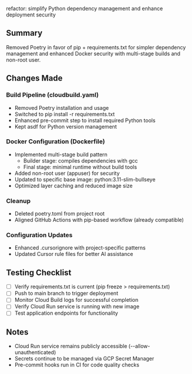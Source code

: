 refactor: simplify Python dependency management and enhance deployment security

## Summary

Removed Poetry in favor of pip + requirements.txt for simpler dependency management
and enhanced Docker security with multi-stage builds and non-root user.

## Changes Made

### Build Pipeline (cloudbuild.yaml)

- Removed Poetry installation and usage
- Switched to pip install -r requirements.txt
- Enhanced pre-commit step to install required Python tools
- Kept asdf for Python version management

### Docker Configuration (Dockerfile)

- Implemented multi-stage build pattern
  - Builder stage: compiles dependencies with gcc
  - Final stage: minimal runtime without build tools
- Added non-root user (appuser) for security
- Updated to specific base image: python:3.11-slim-bullseye
- Optimized layer caching and reduced image size

### Cleanup

- Deleted poetry.toml from project root
- Aligned GitHub Actions with pip-based workflow (already compatible)

### Configuration Updates

- Enhanced .cursorignore with project-specific patterns
- Updated Cursor rule files for better AI assistance

## Testing Checklist

- [ ] Verify requirements.txt is current (pip freeze > requirements.txt)
- [ ] Push to main branch to trigger deployment
- [ ] Monitor Cloud Build logs for successful completion
- [ ] Verify Cloud Run service is running with new image
- [ ] Test application endpoints for functionality

## Notes

- Cloud Run service remains publicly accessible (--allow-unauthenticated)
- Secrets continue to be managed via GCP Secret Manager
- Pre-commit hooks run in CI for code quality checks
